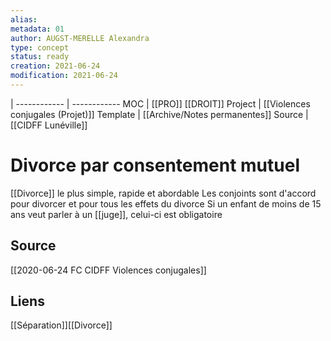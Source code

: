 ```yaml
---
alias:
metadata: 01
author: AUGST-MERELLE Alexandra
type: concept
status: ready
creation: 2021-06-24
modification: 2021-06-24
---
```

 | 
------------ | ------------
MOC | [[PRO]] [[DROIT]]
Project | [[Violences conjugales (Projet)]]
Template | [[Archive/Notes permanentes]]
Source | [[CIDFF Lunéville]]
# Divorce par consentement mutuel
[[Divorce]] le plus simple, rapide et abordable
Les conjoints sont d'accord pour divorcer et pour tous les effets du divorce
Si un enfant de moins de 15 ans veut parler à un [[juge]], celui-ci est obligatoire
## Source
[[2020-06-24 FC CIDFF Violences conjugales]]
## Liens
[[Séparation]][[Divorce]]